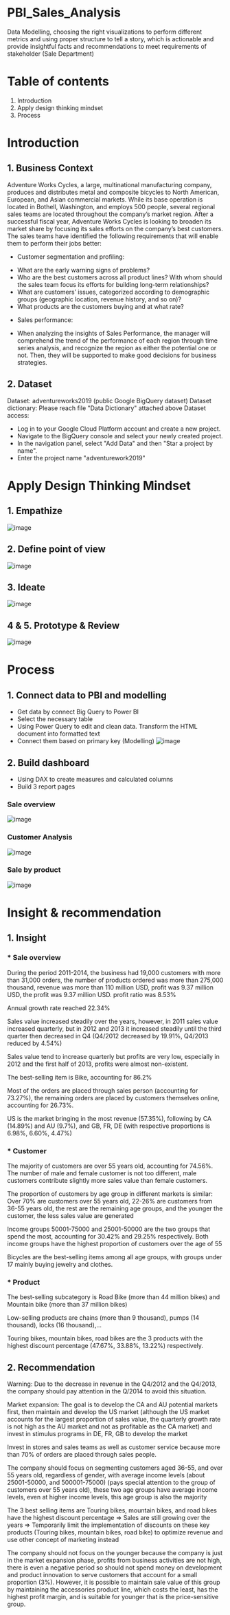 # PBI_Sales_Analysis

Data Modelling, choosing the right visualizations to perform different metrics and using proper structure to tell a story, which is actionable and provide insightful facts and recommendations to meet requirements of stakeholder (Sale Department)
# Table of contents
1. Introduction
2. Apply design thinking mindset
3. Process
# Introduction
## 1. Business Context
Adventure Works Cycles, a large, multinational manufacturing company,  produces and distributes metal and composite bicycles to North American, European,  and Asian commercial markets. While its base operation is located in Bothell,   Washington, and employs 500 people, several regional sales teams are located throughout the company’s market region. 
After a successful fiscal year, Adventure Works Cycles is looking to broaden its  market share by focusing its sales efforts on the company’s best customers. The sales teams have identified the following requirements that will enable them to perform their jobs better:
* Customer segmentation and profiling:
- What are the early warning signs of problems? 
- Who are the best customers across all product lines? With whom should the sales team focus its efforts for building long-term relationships? 
- What are customers’ issues, categorized according to demographic groups (geographic location, revenue history, and so on)?
- What products are the customers buying and at what rate?
* Sales performance:
- When analyzing the insights of Sales Performance, the manager will comprehend the trend of the performance of each region through time series analysis, and recognize the region as either the potential one or not. Then, they will be supported to make good decisions for business strategies.
## 2. Dataset
Dataset: adventureworks2019 (public Google BigQuery dataset)
Dataset dictionary: Please reach file "Data Dictionary" attached above
Dataset access:
- Log in to your Google Cloud Platform account and create a new project.
- Navigate to the BigQuery console and select your newly created project.
- In the navigation panel, select "Add Data" and then "Star a project by name".
- Enter the project name "adventurework2019"
# Apply Design Thinking Mindset
## 1. Empathize
![image](https://github.com/linh280999/PBI_Sales_Analysis/assets/144362005/cd3c46ab-18f9-4065-8280-30395814a0f1)
## 2. Define point of view
![image](https://github.com/linh280999/PBI_Sales_Analysis/assets/144362005/7a94d08d-4503-4d0d-860d-054ff30e2e3d)
## 3. Ideate
![image](https://github.com/linh280999/PBI_Sales_Analysis/assets/144362005/16d208e1-90a2-4857-b775-d5ad5dbbf662)
## 4 & 5. Prototype & Review
![image](https://github.com/linh280999/PBI_Sales_Analysis/assets/144362005/cb5383f8-37c4-46b1-b39e-07b4368c370f)
# Process
## 1. Connect data to PBI and modelling
* Get data by connect Big Query to Power BI
* Select the necessary table 
* Using Power Query to edit and clean data. Transform the HTML document into formatted text
* Connect them based on primary key (Modelling)
![image](https://github.com/linh280999/PBI_Sales_Analysis/assets/144362005/63b6326a-cc7e-4156-a26b-8f59eba3c26b)
## 2. Build dashboard
* Using DAX to create measures and calculated columns
* Build 3 report pages
### Sale overview
![image](https://github.com/linh280999/PBI_Sales_Analysis/assets/144362005/c883fa0a-27f8-48e8-81aa-5c456eedcd31)
### Customer Analysis
![image](https://github.com/linh280999/PBI_Sales_Analysis/assets/144362005/8c8e7ddf-7657-4a8f-99a6-1c6cf09033a2)
### Sale by product
![image](https://github.com/linh280999/PBI_Sales_Analysis/assets/144362005/1281a0fc-b375-45ac-bd95-1a0ae4f5abe2)
# Insight & recommendation
## 1. Insight
### * Sale overview
During the period 2011-2014, the business had 19,000 customers with more than 31,000 orders, the number of products ordered was more than 275,000 thousand, revenue was more than 110 million USD, profit was 9.37 million USD, the profit was 9.37 million USD. profit ratio was 8.53%

Annual growth rate reached 22.34%

Sales value increased steadily over the years, however, in 2011 sales value increased quarterly, but in 2012 and 2013 it increased steadily until the third quarter then decreased in Q4 (Q4/2012 decreased by 19.91%, Q4/2013 reduced by 4.54%)

Sales value tend to increase quarterly but profits are very low, especially in 2012 and the first half of 2013, profits were almost non-existent.

The best-selling item is Bike, accounting for 86.2%

Most of the orders are placed through sales person (accounting for 73.27%), the remaining orders are placed by customers themselves online, accounting for 26.73%.

US is the market bringing in the most revenue (57.35%), following by CA (14.89%) and AU (9.7%), and GB, FR, DE (with respective proportions is 6.98%, 6.60%, 4.47%)
### * Customer

The majority of customers are over 55 years old, accounting for 74.56%. The number of male and female customer is not too different, male customers contribute slightly more sales value than female customers.

The proportion of customers by age group in different markets is similar: Over 70% are customers over 55 years old, 22-26% are customers from 36-55 years old, the rest are the remaining age groups, and the younger the customer, the less sales value are generated

Income groups 50001-75000 and 25001-50000 are the two groups that spend the most, accounting for 30.42% and 29.25% respectively. Both income groups have the highest proportion of customers over the age of 55

Bicycles are the best-selling items among all age groups, with groups under 17 mainly buying jewelry and clothes.
### * Product
The best-selling subcategory is Road Bike (more than 44 million bikes) and Mountain bike (more than 37 million bikes)

Low-selling products are chains (more than 9 thousand), pumps (14 thousand), locks (16 thousand),...

Touring bikes, mountain bikes, road bikes are the 3 products with the highest discount percentage (47.67%, 33.88%, 13.22%) respectively.
## 2. Recommendation
Warning: Due to the decrease in revenue in the Q4/2012 and the Q4/2013, the company should pay attention in the Q/2014 to avoid this situation.

Market expansion: The goal is to develop the CA and AU potential markets first, then maintain and develop the US market (although the US market accounts for the largest proportion of sales value, the quarterly growth rate is not high as the AU market and not as profitable as the CA market) and invest in stimulus programs in DE, FR, GB to develop the market

Invest in stores and sales teams as well as customer service because more than 70% of orders are placed through sales people.

The company should focus on segmenting customers aged 36-55, and over 55 years old, regardless of gender, with average income levels (about 25001-50000, and 500001-75000) (pays special attention to the group of customers over 55 years old), these two age groups have average income levels, even at higher income levels, this age group is also the majority

The 3 best selling items are Touring bikes, mountain bikes, and road bikes have the highest discount percentage => Sales are still growing over the years => Temporarily limit the implementation of discounts on these key products (Touring bikes, mountain bikes, road bike) to optimize revenue and use other concept of marketing instead

The company should not focus on the younger because the company is just in the market expansion phase, profits from business activities are not high, there is even a negative period so should not spend money on development and product innovation to serve customers that account for a small proportion (3%). However, it is possible to maintain sale value of this group by maintaining the accessories product line, which costs the least, has the highest profit margin, and is suitable for younger that is the price-sensitive group.

